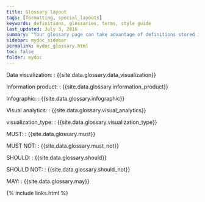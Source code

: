 ```yaml
---
title: Glossary layout
tags: [formatting, special_layouts]
keywords: definitions, glossaries, terms, style guide
last_updated: July 3, 2016
summary: "Your glossary page can take advantage of definitions stored in a data file. This gives you the ability to reuse the same definition in multiple places. Additionally, you can use Bootstrap classes to arrange your definition list horizontally."
sidebar: mydoc_sidebar
permalink: mydoc_glossary.html
toc: false
folder: mydoc
---
```



Data visualization:
: {{site.data.glossary.data_visualization}}

Information product:
: {{site.data.glossary.information_product}}

Infographic:
: {{site.data.glossary.infographic}}

Visual analytics:
: {{site.data.glossary.visual_analytics}}

visualization_type:
: {{site.data.glossary.visualization_type}}

MUST:
: {{site.data.glossary.must}}

MUST NOT:
: {{site.data.glossary.must_not}}

SHOULD:
: {{site.data.glossary.should}}

SHOULD NOT:
: {{site.data.glossary.should_not}}

MAY:
: {{site.data.glossary.may}}


<!-- The glossary works well as a link in the top navigation bar.

## Horizontally styled definiton lists

You can also change the definition list (`dl`) class to `dl-horizontal`. This is a Bootstrap specific class. If you do, the styling looks like this:

<dl class="dl-horizontal">

<dt id="fractious">fractious</dt>
<dd>{{site.data.glossary.fractious}}</dd>

<dt id="gratuitous">gratuitous</dt>
<dd>{{site.data.glossary.gratuitous}}</dd>

<dt id="haughty">haughty</dt>
<dd>{{site.data.glossary.haughty}}</dd>

<dt id="benchmark_id">gratuitous</dt>
<dd>{{site.data.glossary.gratuitous}}</dd>

<dt id="impertinent">impertinent</dt>
<dd>{{site.data.glossary.impertinent}}</dd>

<dt id="intrepid">intrepid</dt>
<dd>{{site.data.glossary.intrepid}}</dd>

</dl> -->


{% include links.html %}
